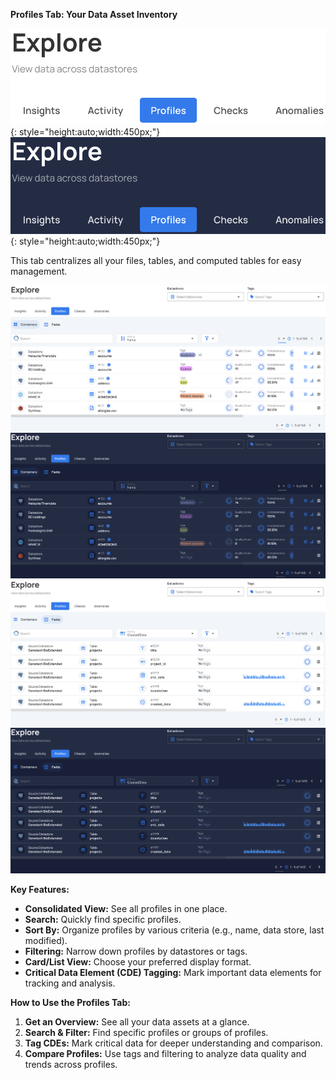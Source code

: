 **Profiles Tab: Your Data Asset Inventory**

![Screenshot](../assets/explore/profiles/profiles-tab-light.png#only-light){: style="height:auto;width:450px;"}
![Screenshot](../assets/explore/profiles/profiles-tab-dark.png#only-dark){: style="height:auto;width:450px;"}


This tab centralizes all your files, tables, and computed tables for easy management. 

![Screenshot](../assets/explore/profiles/profiles-containers-light.png#only-light)
![Screenshot](../assets/explore/profiles/profiles-containers-dark.png#only-dark)
![Screenshot](../assets/explore/profiles/profiles-fields-light.png#only-light)
![Screenshot](../assets/explore/profiles/profiles-fields-dark.png#only-dark)

**Key Features:**

* **Consolidated View:** See all profiles in one place.
* **Search:** Quickly find specific profiles.
* **Sort By:** Organize profiles by various criteria (e.g., name, data store, last modified).
* **Filtering:** Narrow down profiles by datastores or tags.
* **Card/List View:** Choose your preferred display format.
* **Critical Data Element (CDE) Tagging:** Mark important data elements for tracking and analysis.

**How to Use the Profiles Tab:**

1. **Get an Overview:** See all your data assets at a glance.
2. **Search & Filter:** Find specific profiles or groups of profiles.
3. **Tag CDEs:**  Mark critical data for deeper understanding and comparison.  
4. **Compare Profiles:** Use tags and filtering to analyze data quality and trends across profiles.